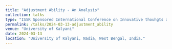 ```yaml
---
title: "Adjustment Ability - An Analysis"
collection: talks
type: "ISSR Sponsored International Conference on Innovative thouhgts and Ideas on Performance Sports for Athletes and Fitness Activity for Holistic Community Health"
permalink: /talks/2024-03-13-adjustment_ability
venue: "University of Kalyani"
date: 2024-03-13
location: "University of Kalyani, Nadia, West Bengal, India."
---
```

